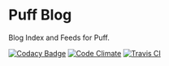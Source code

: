 # Puff Blog

Blog Index and Feeds for Puff.

[![Codacy Badge](https://api.codacy.com/project/badge/grade/48532419d74d44149d8b97a61c019956)](https://www.codacy.com/app/lewisgoddard/puff-blog)
[![Code Climate](https://codeclimate.com/github/eustasy/puff-blog/badges/gpa.svg)](https://codeclimate.com/github/eustasy/puff-blog)
[![Travis CI](https://api.travis-ci.org/eustasy/puff-blog.svg)](https://travis-ci.org/eustasy/puff-blog)
